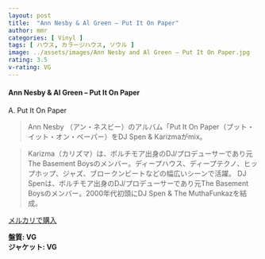 ```yaml
---
layout: post
title:  "Ann Nesby & Al Green – Put It On Paper"
author: mmr
categories: [ Vinyl ]
tags: [ ハウス, カラージハウス, ソウル ]
image: ../assets/images/Ann Nesby and Al Green – Put It On Paper.jpg
rating: 3.5
v-rating: VG
---
```


#### Ann Nesby & Al Green – Put It On Paper

A. Put It On Paper

> Ann Nesby （アン・ネスビー）のアルバム「Put It On Paper（プット・イット・オン・ペーパー）をDJ Spen & Karizmaがmix。

> Karizma（カリズマ）は、ボルチモア出身のDJ/プロデューサーであり元The Basement Boysのメンバー。ディープハウス、ディープテクノ、ヒップホップ、ジャズ、ブロークンビートなどの幅広いシーンで活躍。
DJ Spenは、ボルチモア出身のDJ/プロデューサーであり元The Basement Boysのメンバー。2000年代初頭にDJ Spen & The MuthaFunkazを結成。

[メルカリで購入](https://jp.mercari.com/item/m41512724315)

<div class="mt-4 mb-4 d-flex align-items-center">
<strong class="mr-1">盤質: VG</strong>
</div>
<div class="mt-4 mb-4 d-flex align-items-center">
<strong class="mr-1">ジャケット: VG</strong>
</div>
